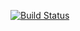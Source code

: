 [![Build Status](https://travis-ci.org/Kien085/Labz.svg?branch=master)](https://travis-ci.org/Kien085/Labz)

